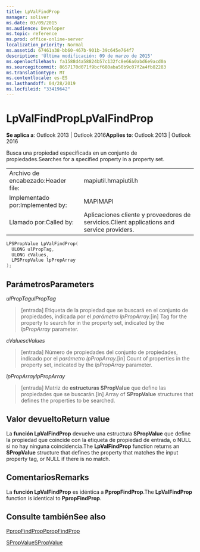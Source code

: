 ```yaml
---
title: LpValFindProp
manager: soliver
ms.date: 03/09/2015
ms.audience: Developer
ms.topic: reference
ms.prod: office-online-server
localization_priority: Normal
ms.assetid: 67461a38-bb60-467b-901b-39c645e764f7
description: 'Última modificación: 09 de marzo de 2015'
ms.openlocfilehash: fa1588d4a58824b57c132fc8e66a0abd6e9acd0a
ms.sourcegitcommit: 8657170d071f9bcf680aba50b9c07f2a4fb82283
ms.translationtype: MT
ms.contentlocale: es-ES
ms.lasthandoff: 04/28/2019
ms.locfileid: "33419642"
---
```

# <a name="lpvalfindprop"></a><span data-ttu-id="b56e4-103">LpValFindProp</span><span class="sxs-lookup"><span data-stu-id="b56e4-103">LpValFindProp</span></span>

  
  
<span data-ttu-id="b56e4-104">**Se aplica a**: Outlook 2013 | Outlook 2016</span><span class="sxs-lookup"><span data-stu-id="b56e4-104">**Applies to**: Outlook 2013 | Outlook 2016</span></span> 
  
<span data-ttu-id="b56e4-105">Busca una propiedad especificada en un conjunto de propiedades.</span><span class="sxs-lookup"><span data-stu-id="b56e4-105">Searches for a specified property in a property set.</span></span>
  
|||
|:-----|:-----|
|<span data-ttu-id="b56e4-106">Archivo de encabezado:</span><span class="sxs-lookup"><span data-stu-id="b56e4-106">Header file:</span></span>  <br/> |<span data-ttu-id="b56e4-107">mapiutil.h</span><span class="sxs-lookup"><span data-stu-id="b56e4-107">mapiutil.h</span></span>  <br/> |
|<span data-ttu-id="b56e4-108">Implementado por:</span><span class="sxs-lookup"><span data-stu-id="b56e4-108">Implemented by:</span></span>  <br/> |<span data-ttu-id="b56e4-109">MAPI</span><span class="sxs-lookup"><span data-stu-id="b56e4-109">MAPI</span></span>  <br/> |
|<span data-ttu-id="b56e4-110">Llamado por:</span><span class="sxs-lookup"><span data-stu-id="b56e4-110">Called by:</span></span>  <br/> |<span data-ttu-id="b56e4-111">Aplicaciones cliente y proveedores de servicios.</span><span class="sxs-lookup"><span data-stu-id="b56e4-111">Client applications and service providers.</span></span>  <br/> |
   
```cpp
LPSPropValue LpValFindProp(
  ULONG ulPropTag,
  ULONG cValues,
  LPSPropValue lpPropArray
);
```

## <a name="parameters"></a><span data-ttu-id="b56e4-112">Parámetros</span><span class="sxs-lookup"><span data-stu-id="b56e4-112">Parameters</span></span>

 <span data-ttu-id="b56e4-113">_ulPropTag_</span><span class="sxs-lookup"><span data-stu-id="b56e4-113">_ulPropTag_</span></span>
  
> <span data-ttu-id="b56e4-114">[entrada] Etiqueta de la propiedad que se buscará en el conjunto de propiedades, indicada por el _parámetro lpPropArray._</span><span class="sxs-lookup"><span data-stu-id="b56e4-114">[in] Tag for the property to search for in the property set, indicated by the  _lpPropArray_ parameter.</span></span> 
    
 <span data-ttu-id="b56e4-115">_cValues_</span><span class="sxs-lookup"><span data-stu-id="b56e4-115">_cValues_</span></span>
  
> <span data-ttu-id="b56e4-116">[entrada] Número de propiedades del conjunto de propiedades, indicado por el _parámetro lpPropArray._</span><span class="sxs-lookup"><span data-stu-id="b56e4-116">[in] Count of properties in the property set, indicated by the  _lpPropArray_ parameter.</span></span> 
    
 <span data-ttu-id="b56e4-117">_lpPropArray_</span><span class="sxs-lookup"><span data-stu-id="b56e4-117">_lpPropArray_</span></span>
  
> <span data-ttu-id="b56e4-118">[entrada] Matriz de **estructuras SPropValue** que define las propiedades que se buscarán.</span><span class="sxs-lookup"><span data-stu-id="b56e4-118">[in] Array of **SPropValue** structures that defines the properties to be searched.</span></span> 
    
## <a name="return-value"></a><span data-ttu-id="b56e4-119">Valor devuelto</span><span class="sxs-lookup"><span data-stu-id="b56e4-119">Return value</span></span>

<span data-ttu-id="b56e4-120">La **función LpValFindProp** devuelve una estructura **SPropValue** que define la propiedad que coincide con la etiqueta de propiedad de entrada, o NULL si no hay ninguna coincidencia.</span><span class="sxs-lookup"><span data-stu-id="b56e4-120">The **LpValFindProp** function returns an **SPropValue** structure that defines the property that matches the input property tag, or NULL if there is no match.</span></span> 
  
## <a name="remarks"></a><span data-ttu-id="b56e4-121">Comentarios</span><span class="sxs-lookup"><span data-stu-id="b56e4-121">Remarks</span></span>

<span data-ttu-id="b56e4-122">La **función LpValFindProp** es idéntica a **PpropFindProp**.</span><span class="sxs-lookup"><span data-stu-id="b56e4-122">The **LpValFindProp** function is identical to **PpropFindProp**.</span></span>
  
## <a name="see-also"></a><span data-ttu-id="b56e4-123">Consulte también</span><span class="sxs-lookup"><span data-stu-id="b56e4-123">See also</span></span>



[<span data-ttu-id="b56e4-124">PpropFindProp</span><span class="sxs-lookup"><span data-stu-id="b56e4-124">PpropFindProp</span></span>](ppropfindprop.md)
  
[<span data-ttu-id="b56e4-125">SPropValue</span><span class="sxs-lookup"><span data-stu-id="b56e4-125">SPropValue</span></span>](spropvalue.md)

